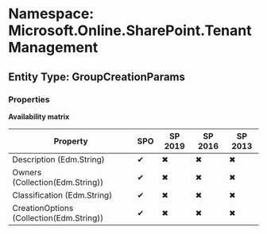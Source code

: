 # Namespace: Microsoft.Online.SharePoint.TenantManagement
## Entity Type: GroupCreationParams

### Properties

**Availability matrix**

Property | SPO | SP 2019 | SP 2016 | SP 2013
----------|-----|---------|---------|--------
Description (Edm.String) | ✔ | ✖ | ✖ | ✖
Owners (Collection(Edm.String)) | ✔ | ✖ | ✖ | ✖
Classification (Edm.String) | ✔ | ✖ | ✖ | ✖
CreationOptions (Collection(Edm.String)) | ✔ | ✖ | ✖ | ✖

